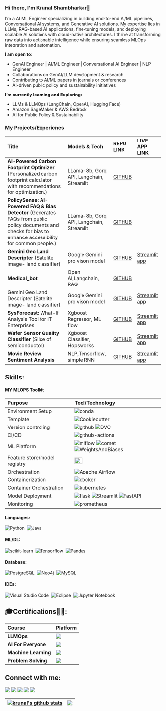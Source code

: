 ### Hi there, I'm Krunal Shambharkar👋

I’m a AI ML Engineer specializing in building end-to-end AI/ML pipelines, Conversational AI systems, and Generative AI solutions. My expertise lies in LLMs, RAG-based AI applications, fine-tuning models, and deploying scalable AI solutions with cloud-native architectures. I thrive at transforming raw data into actionable intelligence while ensuring seamless MLOps integration and automation.

**I am open to**:
-  GenAI Engineer | AI/ML Engineer | Conversational AI Engineer | NLP Engineer
-  Collaborations on GenAI/LLM development & research
-  Contributing to AI/ML papers in journals or conferences
-  AI-driven public policy and sustainability initiatives

**I’m currently learning and Exploring:**
-  LLMs & LLMOps (LangChain, OpenAI, Hugging Face)
-  Amazon SageMaker & AWS Bedrock
-  AI for Public Policy & Sustainability

### My Projects/Expericnes
| Title         |Models & Tech| REPO LINK | LIVE APP LINK |
| :-------------- | :------------- | :------------- | :------------- |
| **AI-Powered Carbon Footprint Optimizer** (Personalized carbon footprint calculator with recommendations for optimization.)| LLama-8b, Gorq API, Langchain, Streamlit|[GITHUB](https://github.com/krunalss/carbonAI)|
| **PolicySense: AI-Powered FAQ & Bias Detector** (Generates FAQs from public policy documents and checks for bias to enhance accessibility for common people.)| LLama-8b, Gorq API, Langchain, Streamlit|[GITHUB](https://github.com/krunalss/public_pol)|
|**Gemini Geo Land Descripter** (Satelite image- land classifier)| Google Gemini pro vison model |[GITHUB](https://github.com/krunalss/GeoAI_LandClassifier)|[Streamlit app](https://geo-ai-land-classifier.streamlit.app/)
|**Medical_bot**| Open AI,Langchain, RAG |[GITHUB](https://github.com/krunalss/rag_medical_bot)|
|Gemini Geo Land Descripter (Satelite image- land classifier)| Google Gemini pro vison model |[GITHUB](https://github.com/krunalss/GeoAI_LandClassifier)|[Streamlit app](https://geo-ai-land-classifier.streamlit.app/)
|**SysForecast:** What-If Analysis Tool for IT Enterprises| Xgboost Regressor, ML flow|[GITHUB](https://github.com/krunalss/data_it_enterprises)|[Streamlit app](https://dataitenterprises-whatif.streamlit.app/)
|**Wafer Sensor Quality Classifier** (Slice of semiconductor)| Xgboost Classifier, Hopsworks |[GITHUB](https://github.com/krunalss/SensorQualityClassifier)| [Streamlit app](https://sensorqualityclassifier.streamlit.app/)
|**Movie Review Sentiment Analysis**| NLP,Tensorflow, simple RNN|[GITHUB](https://github.com/krunalss/SensorQualityClassifier)| [Streamlit app](https://movie-review-sentiment-analysis-rnn.streamlit.app/)

## Skills:

#### MY MLOPS Toolkit 

| Purpose         | Tool/Technology |
| :-------------- | :------------- |
| Environment Setup  |![conda](https://img.shields.io/badge/conda-342B029.svg?&style=for-the-badge&logo=anaconda&logoColor=white)|
|Template |![Cookiecutter](https://img.shields.io/badge/Cookiecutter-D4AA00?style=for-the-badge&logo=Cookiecutter&logoColor=white)|
|Version controling|![github](https://img.shields.io/badge/GitHub-100000?style=for-the-badge&logo=github&logoColor=white) ![DVC](https://img.shields.io/badge/DVC-945DD6?style=for-the-badge&logo=dvc&logoColor=white)|
|CI/CD |![github-actions](	https://img.shields.io/badge/GitHub_Actions-2088FF?style=for-the-badge&logo=github-actions&logoColor=white) |
|ML Platform |![mlflow](https://img.shields.io/badge/mlflow-%23d9ead3.svg?style=for-the-badge&logo=numpy&logoColor=blue) ![comet](https://custom-icon-badges.demolab.com/badge/comet%20ml-262c3e?style=for-the-badge&logo=logo_comet_ml&logoColor=white) ![WeightsAndBiases](https://img.shields.io/badge/Weights_&_Biases-FFBE00?style=for-the-badge&logo=WeightsAndBiases&logoColor=white)|
|Feature store/model registry|<img src="https://uploads-ssl.webflow.com/5f6353590bb01cacbcecfbac/6202a13e7cafec5553703f6b_logo.svg" width="30%" >|
|Orchestration|![Apache Airflow](https://img.shields.io/badge/Apache%20Airflow-017CEE?style=for-the-badge&logo=Apache%20Airflow&logoColor=white)|
|Containerization|![docker](https://img.shields.io/badge/Docker-2CA5E0?style=for-the-badge&logo=docker&logoColor=white)|
|Container Orchestration|![kubernetes](https://img.shields.io/badge/kubernetes-326ce5.svg?&style=for-the-badge&logo=kubernetes&logoColor=white)|
|Model Deployment|![flask](https://img.shields.io/badge/Flask-000000?style=for-the-badge&logo=flask&logoColor=white) ![Streamlit](https://img.shields.io/badge/Streamlit-FF4B4B?style=for-the-badge&logo=Streamlit&logoColor=white) ![FastAPI](https://img.shields.io/badge/fastapi-109989?style=for-the-badge&logo=FASTAPI&logoColor=white)|
|Monitoring|![prometheus](https://img.shields.io/badge/Prometheus-000000?style=for-the-badge&logo=prometheus&labelColor=000000)|

#### Languages:
![Python](https://img.shields.io/badge/Python-3776AB?style=for-the-badge&logo=python&logoColor=white)&nbsp;
![Java](https://img.shields.io/badge/Java-ED8B00?style=for-the-badge&logo=java&logoColor=white)&nbsp;

#### ML/DL:

![scikit-learn](https://img.shields.io/badge/scikit--learn-%23F7931E.svg?style=for-the-badge&logo=scikit-learn&logoColor=white)&nbsp;
![Tensorflow](https://img.shields.io/badge/TensorFlow-FF6F00?style=for-the-badge&logo=tensorflow&logoColor=white)&nbsp;
![Pandas](https://img.shields.io/badge/pandas-%23150458.svg?style=for-the-badge&logo=pandas&logoColor=white)&nbsp;

#### Database:

![PostgreSQL](https://img.shields.io/badge/PostgreSQL-316192?style=for-the-badge&logo=postgresql&logoColor=white)&nbsp;
![Neo4j](https://img.shields.io/badge/Neo4j-018bff?style=for-the-badge&logo=neo4j&logoColor=white)&nbsp;
![MySQL](https://img.shields.io/badge/MySQL-00000F?style=for-the-badge&logo=mysql&logoColor=white)&nbsp;

#### IDEs:

![Visual Studio Code](https://img.shields.io/badge/Visual%20Studio%20Code-0078d7.svg?style=for-the-badge&logo=visual-studio-code&logoColor=white)&nbsp;
![Eclipse](https://img.shields.io/badge/Eclipse-FE7A16.svg?style=for-the-badge&logo=Eclipse&logoColor=white)&nbsp;
![Jupyter Notebook](https://img.shields.io/badge/jupyter-%23FA0F00.svg?style=for-the-badge&logo=jupyter&logoColor=white)&nbsp;

## 🎓Certifications👨‍🎓:

|Course  | Platform |
| :-------------- | :------------- |
|**LLMOps** |[<img src="https://img.shields.io/badge/Udacity-grey?style=for-the-badge&logo=udacity&logoColor=15B8E6">](https://graduation.udacity.com/confirm/e/46070c0e-ba6b-11ee-9297-7724e9fddf7d)|
|**AI For Everyone** |[<img src="https://img.shields.io/badge/Coursera-%230056D2.svg?style=for-the-badge&logo=Coursera&logoColor=white">](https://www.coursera.org/account/accomplishments/verify/B383R3XAHGUT?utm_source=link&utm_medium=certificate&utm_content=cert_image&utm_campaign=sharing_cta&utm_product=course)|
|**Machine Learning** |[<img src="https://img.shields.io/badge/Kaggle-035a7d?style=for-the-badge&logo=kaggle&logoColor=white">](https://www.kaggle.com/learn/certification/krunal100/intro-to-machine-learning)|
|**Problem Solving** |[<img src="https://img.shields.io/badge/-Hackerrank-2EC866?style=for-the-badge&logo=HackerRank&logoColor=white">](https://www.hackerrank.com/certificates/5518347d0821)|


## Connect with me:

<p align = "center">

[<img src="https://img.shields.io/badge/Microsoft_Outlook-0078D4?style=for-the-badge&logo=microsoft-outlook&logoColor=white"/>](krunalss@outlook.com)
[<img src="https://img.shields.io/badge/website-%23.svg?&style=for-the-badge&logo=www&logoColor=white%22&color=black"/>](https://krunalss.github.io/)
[<img src="https://img.shields.io/badge/linkedin-%230077B5.svg?style=for-the-badge&logo=linkedin&logoColor=white"/>](https://www.linkedin.com/in/krunalss/)
[<img src="https://img.shields.io/badge/twitter-%231DA1F2.svg?&style=for-the-badge&logo=twitter&logoColor=white&color=black"/>](https://twitter.com/100kar_) 
[<img src="https://img.shields.io/badge/Instagram-%23E4405F.svg?style=for-the-badge&logo=Instagram&logoColor=white"/>](https://www.instagram.com/100_kar_)

</p>

| <a href="https://github.com/krunalss/github-readme-stats"><img align="center" src="https://github-readme-stats.vercel.app/api?username=krunalss&show_icons=true&include_all_commits=true&theme=buefy&hide_border=true" alt="krunal's github stats" /></a> | <a href="https://github.com/krunalss/github-readme-stats"><img align="center" src="https://github-readme-stats.vercel.app/api/top-langs/?username=krunalss&layout=compact&theme=buefy&hide_border=true" /></a> |
| ------------- | ------------- |

<!--
- 👋 Hi, I’m @krunalss
- 👀 I’m interested in ...
- 🌱 I’m currently learning ...
- 💞️ I’m looking to collaborate on ...
- 📫 How to reach me ...
- 😄 Pronouns: ...
- ⚡ Fun fact: ...
krunalss/krunalss is a ✨ special ✨ repository because its `README.md` (this file) appears on your GitHub profile.
You can click the Preview link to take a look at your changes.
--->
